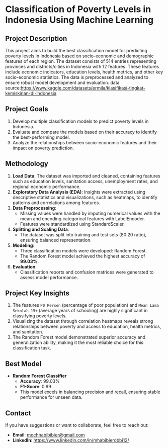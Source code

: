 

# **Classification of Poverty Levels in Indonesia Using Machine Learning**

## **Project Description**
This project aims to build the best classification model for predicting poverty levels in Indonesia based on socio-economic and demographic features of each region. The dataset consists of 514 entries representing provinces and districts/cities in Indonesia with 12 features. These features include economic indicators, education levels, health metrics, and other key socio-economic statistics. The data is preprocessed and analyzed to ensure robust model development and evaluation.
data source:https://www.kaggle.com/datasets/ermila/klasifikasi-tingkat-kemiskinan-di-indonesia

## **Project Goals**
1. Develop multiple classification models to predict poverty levels in Indonesia.
2. Evaluate and compare the models based on their accuracy to identify the best-performing model.
3. Analyze the relationships between socio-economic features and their impact on poverty prediction.

## **Methodology**
1. **Load Data**: The dataset was imported and cleaned, containing features such as education levels, sanitation access, unemployment rates, and regional economic performance.
2. **Exploratory Data Analysis (EDA)**: Insights were extracted using descriptive statistics and visualizations, such as heatmaps, to identify patterns and correlations among features.
3. **Data Preprocessing**:
   - Missing values were handled by imputing numerical values with the mean and encoding categorical features with LabelEncoder.
   - Features were standardized using StandardScaler.
4. **Splitting and Scaling Data**:
   - The dataset was split into training and test sets (80:20 ratio), ensuring balanced representation.
5. **Modeling**:
   - Three classification models were developed: Random Forest.
   - The Random Forest model achieved the highest accuracy of **99.03%**.
6. **Evaluation**:
   - Classification reports and confusion matrices were generated to assess model performance.

## **Project Key Insights**
1. The features `P0 Persen` (percentage of poor population) and `Mean Lama Sekolah 15+` (average years of schooling) are highly significant in classifying poverty levels.
2. Visualizing the dataset through correlation heatmaps reveals strong relationships between poverty and access to education, health metrics, and sanitation.
3. The Random Forest model demonstrated superior accuracy and generalization ability, making it the most reliable choice for this classification task.

## **Best Model**
- **Random Forest Classifier**
  - **Accuracy**: 99.03%
  - **F1-Score**: 0.99
  - This model excels in balancing precision and recall, ensuring stable performance for unseen data.

## **Contact**
If you have suggestions or want to collaborate, feel free to reach out:
- **Email**: mochhabibibier@gmail.com  
- **LinkedIn**: https://www.linkedin.com/in/mhabibierobbi12/
